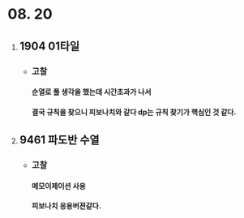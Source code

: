 # 08. 20
1. ## **1904 01타일**

    - ### 고찰
        #### 순열로 풀 생각을 했는데 시간초과가 나서
        ####  결국 규칙을 찾으니 피보나치와 같다 dp는 규칙 찾기가 핵심인 것 같다.


1. ## **9461 파도반 수열**

    - ### 고찰
        #### 메모이제이션 사용
        #### 피보나치 응용버젼같다.
